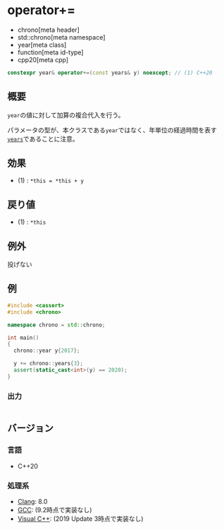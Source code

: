 # operator+=
* chrono[meta header]
* std::chrono[meta namespace]
* year[meta class]
* function[meta id-type]
* cpp20[meta cpp]

```cpp
constexpr year& operator+=(const years& y) noexcept; // (1) C++20
```

## 概要
`year`の値に対して加算の複合代入を行う。

パラメータの型が、本クラスである`year`ではなく、年単位の経過時間を表す[`years`](/reference/chrono/duration_aliases.md)であることに注意。


## 効果
- (1) : `*this = *this + y`


## 戻り値
- (1) : `*this`


## 例外
投げない


## 例
```cpp example
#include <cassert>
#include <chrono>

namespace chrono = std::chrono;

int main()
{
  chrono::year y{2017};

  y += chrono::years{3};
  assert(static_cast<int>(y) == 2020);
}
```

### 出力
```
```

## バージョン
### 言語
- C++20

### 処理系
- [Clang](/implementation.md#clang): 8.0
- [GCC](/implementation.md#gcc): (9.2時点で実装なし)
- [Visual C++](/implementation.md#visual_cpp): (2019 Update 3時点で実装なし)
